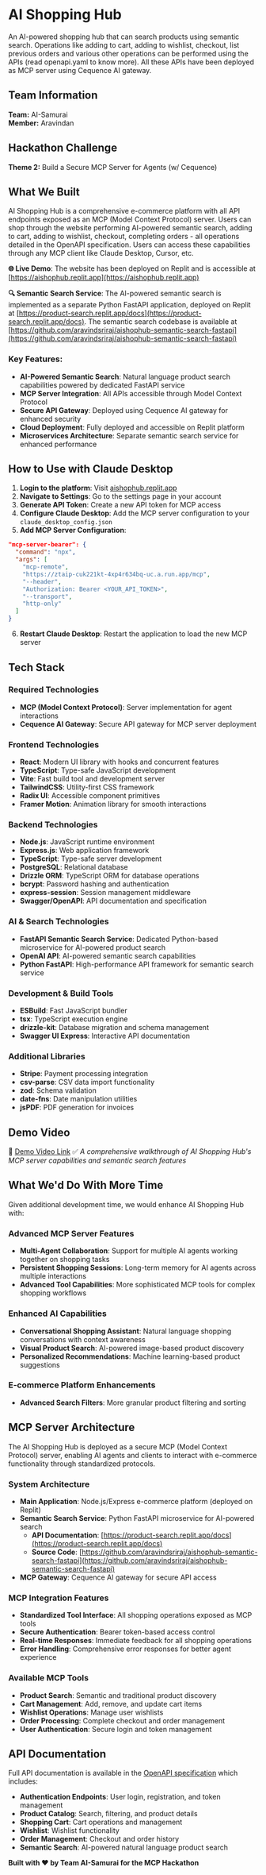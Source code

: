 # AI Shopping Hub

An AI-powered shopping hub that can search products using semantic search. Operations like adding to cart, adding to wishlist, checkout, list previous orders and various other operations can be performed using the APIs (read openapi.yaml to know more). All these APIs have been deployed as MCP server using Cequence AI gateway.

## Team Information

**Team:** AI-Samurai  
**Member:** Aravindan

## Hackathon Challenge

**Theme 2:** Build a Secure MCP Server for Agents (w/ Cequence)

## What We Built

AI Shopping Hub is a comprehensive e-commerce platform with all API endpoints exposed as an MCP (Model Context Protocol) server. Users can shop through the website performing AI-powered semantic search, adding to cart, adding to wishlist, checkout, completing orders - all operations detailed in the OpenAPI specification. Users can access these capabilities through any MCP client like Claude Desktop, Cursor, etc.

**🌐 Live Demo**: The website has been deployed on Replit and is accessible at [https://aishophub.replit.app](https://aishophub.replit.app)

**🔍 Semantic Search Service**: The AI-powered semantic search is implemented as a separate Python FastAPI application, deployed on Replit at [https://product-search.replit.app/docs](https://product-search.replit.app/docs). The semantic search codebase is available at [https://github.com/aravindsriraj/aishophub-semantic-search-fastapi](https://github.com/aravindsriraj/aishophub-semantic-search-fastapi)

### Key Features:
- **AI-Powered Semantic Search**: Natural language product search capabilities powered by dedicated FastAPI service
- **MCP Server Integration**: All APIs accessible through Model Context Protocol
- **Secure API Gateway**: Deployed using Cequence AI gateway for enhanced security
- **Cloud Deployment**: Fully deployed and accessible on Replit platform
- **Microservices Architecture**: Separate semantic search service for enhanced performance

## How to Use with Claude Desktop

1. **Login to the platform**: Visit [aishophub.replit.app](https://aishophub.replit.app)
2. **Navigate to Settings**: Go to the settings page in your account
3. **Generate API Token**: Create a new API token for MCP access
4. **Configure Claude Desktop**: Add the MCP server configuration to your `claude_desktop_config.json`
5. **Add MCP Server Configuration**:

```json
"mcp-server-bearer": {
  "command": "npx",
  "args": [
    "mcp-remote",
    "https://ztaip-cuk221kt-4xp4r634bq-uc.a.run.app/mcp",
    "--header",
    "Authorization: Bearer <YOUR_API_TOKEN>",
    "--transport",
    "http-only"
  ]
}
```

6. **Restart Claude Desktop**: Restart the application to load the new MCP server

## Tech Stack

### Required Technologies
- **MCP (Model Context Protocol)**: Server implementation for agent interactions
- **Cequence AI Gateway**: Secure API gateway for MCP server deployment

### Frontend Technologies
- **React**: Modern UI library with hooks and concurrent features
- **TypeScript**: Type-safe JavaScript development
- **Vite**: Fast build tool and development server
- **TailwindCSS**: Utility-first CSS framework
- **Radix UI**: Accessible component primitives
- **Framer Motion**: Animation library for smooth interactions

### Backend Technologies
- **Node.js**: JavaScript runtime environment
- **Express.js**: Web application framework
- **TypeScript**: Type-safe server development
- **PostgreSQL**: Relational database
- **Drizzle ORM**: TypeScript ORM for database operations
- **bcrypt**: Password hashing and authentication
- **express-session**: Session management middleware
- **Swagger/OpenAPI**: API documentation and specification

### AI & Search Technologies
- **FastAPI Semantic Search Service**: Dedicated Python-based microservice for AI-powered product search
- **OpenAI API**: AI-powered semantic search capabilities
- **Python FastAPI**: High-performance API framework for semantic search service

### Development & Build Tools
- **ESBuild**: Fast JavaScript bundler
- **tsx**: TypeScript execution engine
- **drizzle-kit**: Database migration and schema management
- **Swagger UI Express**: Interactive API documentation

### Additional Libraries
- **Stripe**: Payment processing integration
- **csv-parse**: CSV data import functionality
- **zod**: Schema validation
- **date-fns**: Date manipulation utilities
- **jsPDF**: PDF generation for invoices

## Demo Video

🎥 [Demo Video Link](https://www.youtube.com/watch?v=Hx_OS-mpkPU) ✅
*A comprehensive walkthrough of AI Shopping Hub's MCP server capabilities and semantic search features*

## What We'd Do With More Time

Given additional development time, we would enhance AI Shopping Hub with:

### Advanced MCP Server Features
- **Multi-Agent Collaboration**: Support for multiple AI agents working together on shopping tasks
- **Persistent Shopping Sessions**: Long-term memory for AI agents across multiple interactions
- **Advanced Tool Capabilities**: More sophisticated MCP tools for complex shopping workflows


### Enhanced AI Capabilities
- **Conversational Shopping Assistant**: Natural language shopping conversations with context awareness
- **Visual Product Search**: AI-powered image-based product discovery
- **Personalized Recommendations**: Machine learning-based product suggestions


### E-commerce Platform Enhancements
- **Advanced Search Filters**: More granular product filtering and sorting


## MCP Server Architecture

The AI Shopping Hub is deployed as a secure MCP (Model Context Protocol) server, enabling AI agents and clients to interact with e-commerce functionality through standardized protocols.

### System Architecture
- **Main Application**: Node.js/Express e-commerce platform (deployed on Replit)
- **Semantic Search Service**: Python FastAPI microservice for AI-powered search
  - **API Documentation**: [https://product-search.replit.app/docs](https://product-search.replit.app/docs)
  - **Source Code**: [https://github.com/aravindsriraj/aishophub-semantic-search-fastapi](https://github.com/aravindsriraj/aishophub-semantic-search-fastapi)
- **MCP Gateway**: Cequence AI gateway for secure API access

### MCP Integration Features
- **Standardized Tool Interface**: All shopping operations exposed as MCP tools
- **Secure Authentication**: Bearer token-based access control
- **Real-time Responses**: Immediate feedback for all shopping operations
- **Error Handling**: Comprehensive error responses for better agent experience

### Available MCP Tools
- **Product Search**: Semantic and traditional product discovery
- **Cart Management**: Add, remove, and update cart items
- **Wishlist Operations**: Manage user wishlists
- **Order Processing**: Complete checkout and order management
- **User Authentication**: Secure login and token management

## API Documentation

Full API documentation is available in the [OpenAPI specification](./openapi.yaml) which includes:

- **Authentication Endpoints**: User login, registration, and token management
- **Product Catalog**: Search, filtering, and product details
- **Shopping Cart**: Cart operations and management
- **Wishlist**: Wishlist functionality
- **Order Management**: Checkout and order history
- **Semantic Search**: AI-powered natural language product search

**Built with ❤️ by Team AI-Samurai for the MCP Hackathon**
